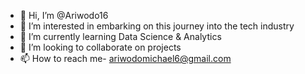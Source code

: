 - 👋 Hi, I’m @Ariwodo16
- 👀 I’m interested in embarking on this journey into the tech industry
- 🌱 I’m currently learning Data Science & Analytics
- 💞️ I’m looking to collaborate on projects
- 📫 How to reach me- ariwodomichael6@gmail.com

<!---
Ariwodo16/Ariwodo16 is a ✨ special ✨ repository because its `README.md` (this file) appears on your GitHub profile.
You can click the Preview link to take a look at your changes.
--->
